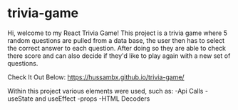 # trivia-game

Hi, welcome to my React Trivia Game! 
This project is a trivia game where 5 random questions are pulled from a data base, the user then has to select the correct answer to each question. After doing so they are able to check there score and can also decide if they'd like to play again with a new set of questions. 

Check It Out Below:
https://hussambx.github.io/trivia-game/

Within this project various elements were used, such as:
-Api Calls
-useState and useEffect
-props
-HTML Decoders 



